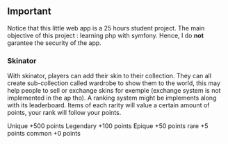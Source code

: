 ## Important

Notice that this little web app is a 25 hours student project. The main objective of this project : learning php with symfony.
Hence, I do **not** garantee the security of the app.



### Skinator

With skinator, players can add their skin to their collection. 
They can all create sub-collection called wardrobe to show them to the world, this may help people to sell or exchange skins for exemple (exchange system is not implemented in the ap tho). A ranking system might be implements along with its leaderboard. Items of each rarity will value a certain amount of points, your rank will follow your points.


Unique     +500 points
Legendary  +100 points 
Epique     +50  points
rare	   +5   points
common     +0   points


